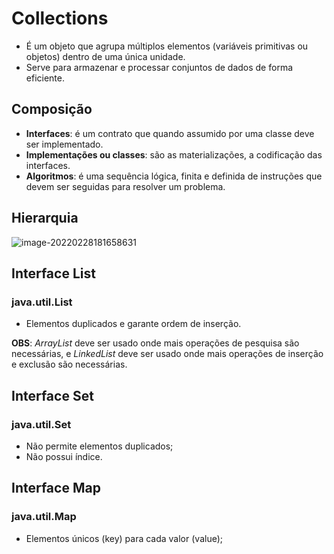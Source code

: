 # Collections 

+ É um objeto que agrupa múltiplos elementos (variáveis primitivas ou objetos) dentro de uma única unidade.
+ Serve para armazenar e processar conjuntos de dados de forma eficiente.



## Composição 

+ **Interfaces**: é um contrato que quando assumido por uma classe deve ser implementado.
+ **Implementações ou classes**: são as materializações, a codificação das interfaces.
+ **Algoritmos**: é uma sequência lógica, finita e definida de instruções que devem ser seguidas para resolver um problema.



## Hierarquia 

![image-20220228181658631](C:\Users\Raquel\AppData\Roaming\Typora\typora-user-images\image-20220228181658631.png)



## Interface List

### java.util.List

+ Elementos duplicados e garante ordem de inserção.

**OBS**: *ArrayList* deve ser usado onde mais operações de pesquisa são necessárias, e *LinkedList* deve ser usado onde mais operações de inserção e exclusão são necessárias.



## Interface Set

### java.util.Set

+ Não permite elementos duplicados;
+ Não possui índice.



## Interface Map

### java.util.Map

+ Elementos únicos (key) para cada valor (value);
